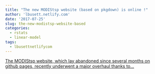 ```yaml
---
title: "The new MODIStsp website (based on pkgdown) is online !"
author: 'lbusett.netlify.com'
date: '2017-07-25'
slug: the-new-modistsp-website-based
categories:
  - rstats
  - linear-model
tags:
  - lbusettnetlifycom
---
```


[The MODIStsp website, which lay abandoned since several months on github pages, recently underwent a major overhaul thanks to...<click to read more>](https://lbusett.netlify.com/post/the-new-modistsp-website-based-on-pkgdown-is-online/)

